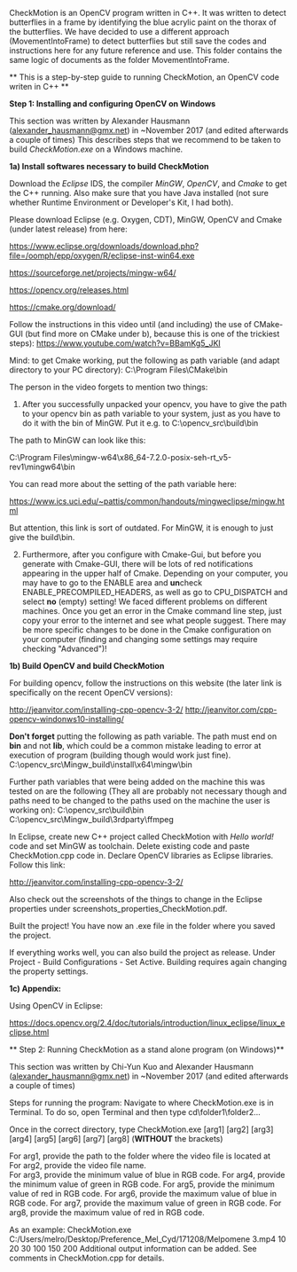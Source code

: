 CheckMotion is an OpenCV program written in C++. It was written to detect butterflies in a frame by identifying the blue acrylic 
paint on the thorax of the butterflies. We have decided to use a different approach (MovementIntoFrame) to detect butterflies but still save the codes and 
instructions here for any future reference and use. This folder contains the same logic of documents as the folder MovementIntoFrame.


** This is a step-by-step guide to running CheckMotion, an OpenCV code writen in C++ **

**Step 1: Installing and configuring OpenCV on Windows**


This section was written by Alexander Hausmann (alexander_hausmann@gmx.net) in ~November 2017 (and edited afterwards a couple of times)
This describes steps that we recommend to be taken to build *CheckMotion.exe* on a Windows machine.

**1a) Install softwares necessary to build CheckMotion**

Download the *Eclipse* IDS, the compiler *MinGW*, *OpenCV*, and *Cmake* to get the C++ running. Also make sure that you have Java installed (not sure whether Runtime Environment or Developer's Kit, I had both). 

Please download Eclipse (e.g. Oxygen, CDT), MinGW, OpenCV and Cmake (under latest release) from here: 

https://www.eclipse.org/downloads/download.php?file=/oomph/epp/oxygen/R/eclipse-inst-win64.exe 

https://sourceforge.net/projects/mingw-w64/

https://opencv.org/releases.html 

https://cmake.org/download/

Follow the instructions in this video until (and including) the use of CMake-GUI (but find more on CMake under b), because this is one of the trickiest steps): 
https://www.youtube.com/watch?v=BBamKg5_JKI 

Mind: to get Cmake working, put the following as path variable (and adapt directory to your PC directory): 
C:\Program Files\CMake\bin

The person in the video forgets to mention two things: 

1) After you successfully unpacked your opencv, you have to give the path to your opencv bin as path variable to your system, just as you have to do it with the bin of MinGW. Put it e.g. to C:\opencv_src\build\bin 

The path to MinGW can look like this:

C:\Program Files\mingw-w64\x86_64-7.2.0-posix-seh-rt_v5-rev1\mingw64\bin

You can read more about the setting of the path variable here:

https://www.ics.uci.edu/~pattis/common/handouts/mingweclipse/mingw.html

But attention, this link is sort of outdated. For MinGW, it is enough to just give the build\bin.

2) Furthermore, after you configure with Cmake-Gui, but before you generate with Cmake-GUI, there will be lots of red notifications appearing in the upper half of Cmake. Depending on your computer, you may have to go to the ENABLE area and **un**check ENABLE_PRECOMPILED_HEADERS, as well as go to CPU_DISPATCH and select **no** (empty) setting!
We faced different problems on different machines. Once you get an error in the Cmake command line step, just copy your error to the internet and see what people suggest. There may be more specific changes to be done in the Cmake configuration on your computer (finding and changing some settings may require checking "Advanced")!


**1b) Build OpenCV and build CheckMotion**

For building opencv, follow the instructions on this website (the later link is specifically on the recent OpenCV versions):

http://jeanvitor.com/installing-cpp-opencv-3-2/
http://jeanvitor.com/cpp-opencv-windonws10-installing/

**Don't forget** putting the following as path variable. The path must end on **bin** and not **lib**, which could be a common mistake leading to error at execution of program (building though would work just fine).
C:\opencv_src\Mingw_build\install\x64\mingw\bin 

Further path variables that were being added on the machine this was tested on are the following (They all are probably not necessary though and paths need to be changed to the paths used on the machine the user is working on): 
C:\opencv_src\build\bin 
C:\opencv_src\Mingw_build\3rdparty\ffmpeg

In Eclipse, create new C++ project called CheckMotion with *Hello world!* code and set MinGW as toolchain. 
Delete existing code and paste CheckMotion.cpp code in. Declare OpenCV libraries as Eclipse libraries. Follow this link: 

http://jeanvitor.com/installing-cpp-opencv-3-2/ 

Also check out the screenshots of the things to change in the Eclipse properties under screenshots_properties_CheckMotion.pdf.

Built the project! You have now an .exe file in the folder where you saved the project.

If everything works well, you can also build the project as release. Under Project - Build Configurations - Set Active.
Building requires again changing the property settings.

**1c) Appendix:** 

Using OpenCV in Eclipse: 

https://docs.opencv.org/2.4/doc/tutorials/introduction/linux_eclipse/linux_eclipse.html



** Step 2: Running CheckMotion as a stand alone program (on Windows)**

This section was written by Chi-Yun Kuo and Alexander Hausmann (alexander_hausmann@gmx.net) in ~November 2017 (and edited afterwards a couple of times)


Steps for running the program:
Navigate to where CheckMotion.exe is in Terminal. To do so, open Terminal and then type cd\folder1\folder2\...

Once in the correct directory, type CheckMotion.exe [arg1] [arg2] [arg3] [arg4] [arg5] [arg6] [arg7] [arg8] (**WITHOUT** the brackets)

For arg1, provide the path to the folder where the video file is located at  
For arg2, provide the video file name.  
For arg3, provide the minimum value of blue in RGB code.
For arg4, provide the minimum value of green in RGB code.
For arg5, provide the minimum value of red in RGB code.
For arg6, provide the maximum value of blue in RGB code.
For arg7, provide the maximum value of green in RGB code.
For arg8, provide the maximum value of red in RGB code.

As an example: CheckMotion.exe C:/Users/melro/Desktop/Preference_Mel_Cyd/171208/Melpomene 3.mp4 10 20 30 100 150 200
Additional output information can be added. See comments in CheckMotion.cpp for details.
